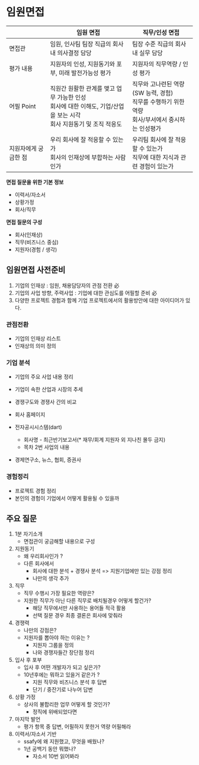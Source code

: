 # 임원면접

|                      | 임원 면접                                                    | 직무/인성 면접                                               |
| -------------------- | ------------------------------------------------------------ | ------------------------------------------------------------ |
| 면접관               | 임원, 인사팀 팀장 직급의 회사 내 의사결정 담당               | 팀장 수준 직급의 회사 내 실무 담당                           |
| 평가 내용            | 지원자의 인성, 지원동기와 포부, 미래 발전가능성 평가         | 지원자의 직무역량 / 인성 평가                                |
| 어필 Point           | 직원간 원활한 관계를 맺고 업무 가능한 인성<br/>회사에 대한 이해도, 기업/산업을 보는 시각<br />회사 지원동기 및 조직 적응도 | 직무와 고나련된 역량(SW 능력, 경험)<br />직무를 수행하기 위한 역량<br />회사/부서에서 중시하는 인성평가 |
| 지원자에게 궁금한 점 | 우리 회사에 잘 적응할 수 있는가<br />회사의 인재상에 부합하는 사람인가 | 우리팀 회사에 잘 적응할 수 있는가<br />직무에 대한 지식과 관련 경험이 있는가 |



**면접 질문을 위한 기본 정보**

- 이력서/자소서
- 상황가정
- 회사/직무

**면접 질문의 구성**

- 회사(인재상)
- 직무(비즈니스 중심)
- 지원자(경험 / 생각)

## 임원면접 사전준비

1. 기업의 인재상 : 임원, 채용담당자의 관점 전환 必
2. 기업의 사업 방향, 주력사업 : 기업에 대한 관심도를 어필할 준비 必
3. 다양한 프로젝트 경험과 함께 기업 프로젝트에서의 활용방안에 대한 아이디어가 있다.

### 관점전환

- 기업의 인재상 리스트
- 인재상의 의미 정의

### 기업 분석

- 기업의 주요 사업 내용 정리
- 기업이 속한 산업과 시장의 추세
- 경쟁구도와 경쟁사 간의 비교

- 회사 홈페이지
- 전자공시시스템(dart)
  - 회사명 - 최근반기보고서(* 재무/회계 지원자 외 지나친 몰두 금지) 
  - 목차 2번 사업의 내용 
- 경제연구소, 뉴스, 협회, 증권사

### 경험정리

- 프로젝트 경험 정리
- 본인의 경험이 기업에서 어떻게 활용될 수 있을까



## 주요 질문

1. 1분 자기소개
   - 면접관이 궁금해할 내용으로 구성
2. 지원동기
   - 왜 우리회사인가 ? 
   - 다른 회사에서
     - 회사에 대한 분석 + 경쟁사 분석 => 지원기업에만 있는 강점 정리
     - 나만의 생각 추가
3. 직무
   - 직무 수행시 가장 필요한 역량은?
   - 지원한 직무가 아닌 다른 직무로 배치될경우 어떻게 할건가?
     - 해당 직무에서만 사용하는 용어들 적극 활용
     - 선택 질문 경우 최종 결론은 회사에 맞춰라
4. 경쟁력
   - 나만의 강점은?
   - 지원자를 뽑아야 하는 이유는 ?
     - 지원자 그룹을 정의
     - 나와 경쟁자들간 장단점 정리
5. 입사 후 포부
   - 입사 후 어떤 개발자가 되고 싶은가?
   - 10년후에는 뭐하고 있을거 같은가 ?
     - 지원 직무와 비즈니스 분석 후 답변
     - 단기 / 중잔기로 나누어 답변
6. 상황 가정
   - 상사의 불합리한 업무 어떻게 할 것인가?
     - 정직에 위배되었다면 
7. 마지막 발언
   - 평가 항목 중 답변, 어필하지 못한거 역량 어필해라
8. 이력서/자소서 기반
   - ssafy에 왜 지원했고, 무엇을 배웠나?
   - 1년 공백기 동안 뭐했나?
     - 자소서 10번 읽어봐라